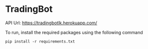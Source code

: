 # TradingBot

API Url: https://tradingbotlk.herokuapp.com/

To run, install the required packages using the following command
```
pip install -r requirements.txt
```
